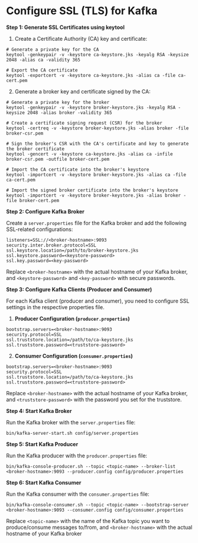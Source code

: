# Configure SSL (TLS) for Kafka 

**Step 1: Generate SSL Certificates using keytool**

1.  Create a Certificate Authority (CA) key and certificate:

```
# Generate a private key for the CA
keytool -genkeypair -v -keystore ca-keystore.jks -keyalg RSA -keysize 2048 -alias ca -validity 365

# Export the CA certificate
keytool -exportcert -v -keystore ca-keystore.jks -alias ca -file ca-cert.pem

```

2.  Generate a broker key and certificate signed by the CA:

```
# Generate a private key for the broker
keytool -genkeypair -v -keystore broker-keystore.jks -keyalg RSA -keysize 2048 -alias broker -validity 365

# Create a certificate signing request (CSR) for the broker
keytool -certreq -v -keystore broker-keystore.jks -alias broker -file broker-csr.pem

# Sign the broker's CSR with the CA's certificate and key to generate the broker certificate
keytool -gencert -v -keystore ca-keystore.jks -alias ca -infile broker-csr.pem -outfile broker-cert.pem

# Import the CA certificate into the broker's keystore
keytool -importcert -v -keystore broker-keystore.jks -alias ca -file ca-cert.pem

# Import the signed broker certificate into the broker's keystore
keytool -importcert -v -keystore broker-keystore.jks -alias broker -file broker-cert.pem

```

**Step 2: Configure Kafka Broker**

Create a `server.properties` file for the Kafka broker and add the following SSL-related configurations:

```
listeners=SSL://<broker-hostname>:9093
security.inter.broker.protocol=SSL
ssl.keystore.location=/path/to/broker-keystore.jks
ssl.keystore.password=<keystore-password>
ssl.key.password=<key-password>

```

Replace `<broker-hostname>` with the actual hostname of your Kafka broker, and `<keystore-password>` and `<key-password>` with secure passwords.

**Step 3: Configure Kafka Clients (Producer and Consumer)**

For each Kafka client (producer and consumer), you need to configure SSL settings in the respective properties file.

1.  **Producer Configuration (`producer.properties`)**

```
bootstrap.servers=<broker-hostname>:9093
security.protocol=SSL
ssl.truststore.location=/path/to/ca-keystore.jks
ssl.truststore.password=<truststore-password>

```

2.  **Consumer Configuration (`consumer.properties`)**

```
bootstrap.servers=<broker-hostname>:9093
security.protocol=SSL
ssl.truststore.location=/path/to/ca-keystore.jks
ssl.truststore.password=<truststore-password>

```

Replace `<broker-hostname>` with the actual hostname of your Kafka broker, and `<truststore-password>` with the password you set for the truststore.

**Step 4: Start Kafka Broker**

Run the Kafka broker with the `server.properties` file:

```
bin/kafka-server-start.sh config/server.properties

```

**Step 5: Start Kafka Producer**

Run the Kafka producer with the `producer.properties` file:

```
bin/kafka-console-producer.sh --topic <topic-name> --broker-list <broker-hostname>:9093 --producer.config config/producer.properties

```

**Step 6: Start Kafka Consumer**

Run the Kafka consumer with the `consumer.properties` file:

```
bin/kafka-console-consumer.sh --topic <topic-name> --bootstrap-server <broker-hostname>:9093 --consumer.config config/consumer.properties

```

Replace `<topic-name>` with the name of the Kafka topic you want to produce/consume messages to/from, and `<broker-hostname>` with the actual hostname of your Kafka broker